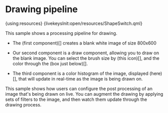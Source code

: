 # Drawing pipeline

{using:resources}
{livekeysInit:open/resources/ShapeSwitch.qml}

This sample shows a processing pipeline for drawing.

 * The (first component)[] creates a blank white image of size 800x600

 * Our second component is a draw component, allowing you to draw on the blank image.
 You can select the brush size by (this icon)[], and the color through the (box just
 below)[].

 * The third component is a color histogram of the image, displayed (here)[], that
 will update in real-time as the image is being drawn on.

This sample shows how users can configure the post processing of an
image that's being drawn on live. You can augment the drawing by applying sets of filters
to the image, and then watch them update through the drawing process.
